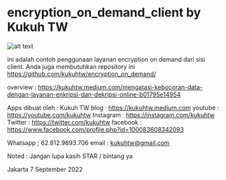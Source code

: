 # encryption_on_demand_client by Kukuh TW



![alt text](https://miro.medium.com/max/339/1*zF2vJGbz69wZLTZGuWITfQ.png)

Ini adalah contoh penggunaan layanan encryption on demand dari sisi client.
Anda juga membutuhkan repository ini https://github.com/kukuhtw/encryption_on_demand/

overview : 
https://kukuhtw.medium.com/mengatasi-kebocoran-data-dengan-layanan-enkripsi-dan-dekripsi-online-b01795e14954

Apps dibuat oleh : Kukuh TW
blog : https://kukuhtw.medium.com
youtube : https://youtube.com/kukuhtw
Instagram : https://instagram.com/kukuhtw
Twitter : https://twitter.com/kukuhtw
facebook : https://www.facebook.com/profile.php?id=100083608342093

Whatsapp ; 62.812.9893.706
email : kukuhtw@gmail.com

Noted : Jangan lupa kasih STAR / bintang ya

Jakarta 7 September 2022

                       
                       
